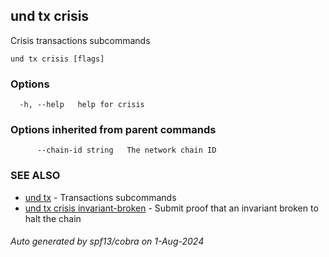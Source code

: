 ## und tx crisis

Crisis transactions subcommands

```
und tx crisis [flags]
```

### Options

```
  -h, --help   help for crisis
```

### Options inherited from parent commands

```
      --chain-id string   The network chain ID
```

### SEE ALSO

* [und tx](und_tx.md)	 - Transactions subcommands
* [und tx crisis invariant-broken](und_tx_crisis_invariant-broken.md)	 - Submit proof that an invariant broken to halt the chain

###### Auto generated by spf13/cobra on 1-Aug-2024
